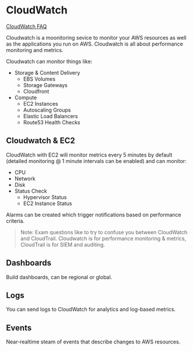 # CloudWatch
[CloudWatch FAQ](https://aws.amazon.com/cloudwatch/faqs/)

Cloudwatch is a moonitoring sevice to monitor your AWS resources as well as the applications you run on AWS. Cloudwatch is all about performance monitoring and metrics.

Cloudwatch can monitor things like:
- Storage & Content Delivery
  - EBS Volumes
  - Storage Gateways
  - Cloudfront
- Compute
  - EC2 Instances
  - Autoscaling Groups
  - Elastic Load Balancers
  - Route53 Health Checks

## Cloudwatch & EC2
CloudWatch with EC2 will monitor metrics every 5 minutes by default (detailed monitoring @ 1 minute intervals can be enabled) and can monitor:
- CPU
- Network
- Disk
- Status Check
  - Hypervisor Status
  - EC2 Instance Status

Alarms can be created which trigger notifications based on performance criteria.

>Note: Exam questions like to try to confuse you between CloudWatch and CloudTrail. Cloudwatch is for performance monitoring & metrics, CloudTrail is for SIEM and auditing.

## Dashboards
Build dashboards, can be regional or global.

## Logs
You can send logs to CloudWatch for analytics and log-based metrics.

## Events
Near-realtime steam of events that describe changes to AWS resources.
